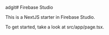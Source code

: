 adgit# Firebase Studio

This is a NextJS starter in Firebase Studio.

To get started, take a look at src/app/page.tsx.
